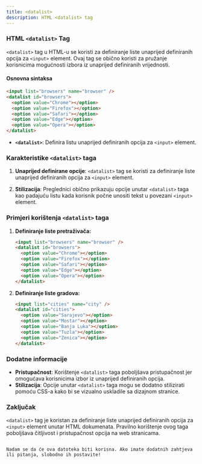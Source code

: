 ```yaml
---
title: <datalist>
description: HTML <datalist> tag
---
```


### HTML `<datalist>` Tag

`<datalist>` tag u HTML-u se koristi za definiranje liste unaprijed definiranih opcija za `<input>` element. Ovaj tag se obično koristi za pružanje korisnicima mogućnosti izbora iz unaprijed definiranih vrijednosti.

#### Osnovna sintaksa

```html
<input list="browsers" name="browser" />
<datalist id="browsers">
  <option value="Chrome"></option>
  <option value="Firefox"></option>
  <option value="Safari"></option>
  <option value="Edge"></option>
  <option value="Opera"></option>
</datalist>
```

- **`<datalist>`**: Definira listu unaprijed definiranih opcija za `<input>` element.

### Karakteristike `<datalist>` taga

1. **Unaprijed definirane opcije**:
   `<datalist>` tag se koristi za definiranje liste unaprijed definiranih opcija za `<input>` element.

2. **Stilizacija**:
   Preglednici obično prikazuju opcije unutar `<datalist>` taga kao padajuću listu kada korisnik počne unositi tekst u povezani `<input>` element.

### Primjeri korištenja `<datalist>` taga

1. **Definiranje liste pretraživača:**

   ```html
   <input list="browsers" name="browser" />
   <datalist id="browsers">
     <option value="Chrome"></option>
     <option value="Firefox"></option>
     <option value="Safari"></option>
     <option value="Edge"></option>
     <option value="Opera"></option>
   </datalist>
   ```

2. **Definiranje liste gradova:**
   ```html
   <input list="cities" name="city" />
   <datalist id="cities">
     <option value="Sarajevo"></option>
     <option value="Mostar"></option>
     <option value="Banja Luka"></option>
     <option value="Tuzla"></option>
     <option value="Zenica"></option>
   </datalist>
   ```

### Dodatne informacije

- **Pristupačnost**: Korištenje `<datalist>` taga poboljšava pristupačnost jer omogućava korisnicima izbor iz unaprijed definiranih opcija.
- **Stilizacija**: Opcije unutar `<datalist>` taga mogu se dodatno stilizirati pomoću CSS-a kako bi se vizualno uskladile sa dizajnom stranice.

### Zaključak

`<datalist>` tag je koristan za definiranje liste unaprijed definiranih opcija za `<input>` element unutar HTML dokumenata. Pravilno korištenje ovog taga poboljšava čitljivost i pristupačnost opcija na web stranicama.

```

Nadam se da će ova datoteka biti korisna. Ako imate dodatnih zahtjeva ili pitanja, slobodno ih postavite!
```
